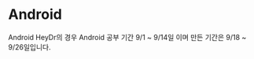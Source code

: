 # Android

Android HeyDr의 경우 
Android 공부 기간 9/1 ~ 9/14일 이며
        만든 기간은 9/18 ~ 9/26일입니다.
        
        
